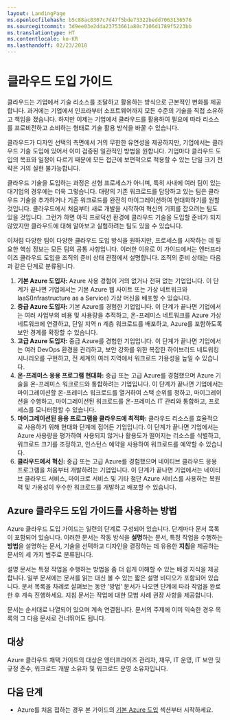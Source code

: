 ```yaml
---
layout: LandingPage
ms.openlocfilehash: b5c88ac0307c7d47f5bde73322bedd7063136576
ms.sourcegitcommit: 3d9ee03e2dda23753661a80c7106d1789f5223bb
ms.translationtype: HT
ms.contentlocale: ko-KR
ms.lasthandoff: 02/23/2018
---
```

# <a name="cloud-adoption-guide"></a>클라우드 도입 가이드

클라우드는 기업에서 기술 리소스를 조달하고 활용하는 방식으로 근본적인 변화를 제공합니다. 과거에는 기업에서 인프라부터 소프트웨어까지 모든 수준의 기술을 직접 소유하고 책임을 졌습니다. 하지만 이제는 기업에서 클라우드를 활용하여 필요에 따라 리소스를 프로비전하고 소비하는 형태로 기술 활용 방식을 바꿀 수 있습니다.

클라우드가 디자인 선택의 측면에서 거의 무한한 유연성을 제공하지만, 기업에서는 클라우드 기술 도입에 있어서 이미 검증된 일관적인 방법을 원합니다. 기업마다 클라우드 도입의 목표와 일정이 다르기 때문에 모든 접근에 보편적으로 적용할 수 있는 단일 크기 전략은 거의 실현 불가능합니다.

클라우드 기술을 도입하는 과정은 선형 프로세스가 아니며, 특히 사내에 여러 팀이 있는 대기업의 경우에는 더욱 그렇습니다. 대량의 기존 워크로드를 담당하고 있는 팀은 클라우드 기술을 추가하거나 기존 워크로드를 완전히 마이그레이션하여 현대화하기를 원할 것입니다. 클라우드에서 처음부터 새로 개발을 시작하여 혁신의 기회를 잡으려는 팀도 있을 것입니다. 그런가 하면 아직 프로덕션 환경에 클라우드 기술을 도입할 준비가 되지 않았지만 클라우드에 대해 알아보고 실험하려는 팀도 있을 수 있습니다.

이처럼 다양한 팀이 다양한 클라우드 도입 방식을 원하지만, 프로세스를 시작하는 데 필요한 핵심 정보는 모든 팀의 공통 사항입니다. 이러한 이유로 이 가이드에서는 엔터프라이즈 클라우드 도입을 조직의 준비 상태 관점에서 설명합니다. 조직의 준비 상태는 다음과 같은 단계로 분류됩니다.

1. **기본 Azure 도입자:** Azure 사용 경험이 거의 없거나 전혀 없는 기업입니다. 이 단계가 끝나면 기업에서는 기본 Azure 웹 사이트 또는 가상 네트워크와 IaaS(Infrastructure as a Service) 가상 머신을 배포할 수 있습니다.  
2. **중급 Azure 도입자:** 기본 Azure를 경험한 기업입니다. 이 단계가 끝나면 기업에서는 여러 사업부의 비용 및 사용량을 추적하고, 온-프레미스 네트워크를 Azure 가상 네트워크에 연결하고, 단일 지역 n 계층 워크로드를 배포하고, Azure를 포함하도록 보안 경계를 확장할 수 있습니다.
3. **고급 Azure 도입자:** 중급 Azure를 경험한 기업입니다. 이 단계가 끝나면 기업에서는 여러 DevOps 환경을 관리하고, 보안 강화를 위한 복잡한 하이브리드 네트워킹 시나리오를 구현하고, 전 세계의 여러 지역에서 워크로드 가용성을 높일 수 있습니다. 
4. **온-프레미스 응용 프로그램 현대화:** 중급 또는 고급 Azure를 경험했으며 Azure 기술을 온-프레미스 워크로드와 통합하려는 기업입니다. 이 단계가 끝나면 기업에서는 마이그레이션할 온-프레미스 워크로드를 열거하여 스택 순위를 정하고, 마이그레이션을 수행하고, 마이그레이션된 워크로드를 온-프레미스 IT 관리와 통합하고, 프로세스를 모니터링할 수 있습니다.
5. **마이그레이션된 응용 프로그램을 클라우드에 최적화:** 클라우드 리소스를 효율적으로 사용하기 위해 현대화 단계에 접어든 기업입니다. 이 단계가 끝나면 기업에서는 Azure 사용량을 평가하여 사용되지 않거나 활용도가 떨어지는 리소스를 식별하고, 워크로드 크기를 조정하고, 인스턴스 예약을 사용하여 워크로드를 예약할 수 있습니다.
6. **클라우드에서 혁신:** 중급 또는 고급 Azure를 경험했으며 네이티브 클라우드 응용 프로그램을 처음부터 개발하려는 기업입니다. 이 단계가 끝나면 기업에서는 네이티브 클라우드 서비스, 마이크로 서비스 및 기타 첨단 Azure 서비스를 사용하는 복원력 및 가용성이 우수한 워크로드를 개발하고 배포할 수 있습니다.

## <a name="how-to-use-the-azure-cloud-adoption-guide"></a>Azure 클라우드 도입 가이드를 사용하는 방법

Azure 클라우드 도입 가이드는 일련의 단계로 구성되어 있습니다. 단계마다 문서 목록이 포함되어 있습니다. 이러한 문서는 작동 방식을 **설명**하는 문서, 특정 작업을 수행하는 **방법**을 설명하는 문서, 기술을 선택하고 디자인을 결정하는 데 유용한 **지침**을 제공하는 문서의 세 가지 범주로 분류됩니다. 

설명 문서는 특정 작업을 수행하는 방법을 좀 더 쉽게 이해할 수 있는 배경 지식을 제공합니다. 일부 문서에는 문서를 읽는 대신 볼 수 있는 짧은 설명 비디오가 포함되어 있습니다. 문서 목록을 차례로 살펴보는 동안 '방법' 문서가 나오면 단계에 따라 작업을 완료한 후 계속 진행하세요. 지침 문서는 작업에 대한 모범 사례 권장 사항을 제공합니다. 

문서는 순서대로 나열되어 있으며 계속 연결됩니다. 문서의 주제에 이미 익숙한 경우 목록의 그 다음 문서로 건너뛰어도 됩니다. 

## <a name="audience"></a>대상

Azure 클라우드 채택 가이드의 대상은 엔터프라이즈 관리자, 재무, IT 운영, IT 보안 및 규정 준수, 워크로드 개발 소유자 및 워크로드 운영 소유자입니다.

## <a name="next-steps"></a>다음 단계

* Azure를 처음 접하는 경우 본 가이드의 [기본 Azure 도입](adoption-intro/overview.md) 섹션부터 시작하세요.
